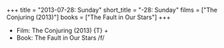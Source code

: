 +++
title = "2013-07-28: Sunday"
short_title = "-28: Sunday"
films = ["The Conjuring (2013)"]
books = ["The Fault in Our Stars"]
+++


* Film: The Conjuring (2013) {T} +
* Book: The Fault in Our Stars /f/
